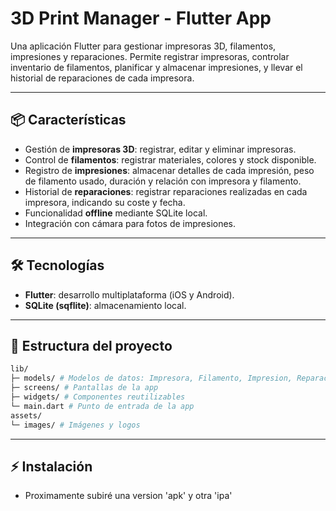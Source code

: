 # 3D Print Manager - Flutter App

Una aplicación Flutter para gestionar impresoras 3D, filamentos, impresiones y reparaciones. Permite registrar impresoras, controlar inventario de filamentos, planificar y almacenar impresiones, y llevar el historial de reparaciones de cada impresora.  

---

## 📦 Características

- Gestión de **impresoras 3D**: registrar, editar y eliminar impresoras.  
- Control de **filamentos**: registrar materiales, colores y stock disponible.  
- Registro de **impresiones**: almacenar detalles de cada impresión, peso de filamento usado, duración y relación con impresora y filamento.  
- Historial de **reparaciones**: registrar reparaciones realizadas en cada impresora, indicando su coste y fecha.
- Funcionalidad **offline** mediante SQLite local.
- Integración con cámara para fotos de impresiones.

---

## 🛠️ Tecnologías

- **Flutter**: desarrollo multiplataforma (iOS y Android).  
- **SQLite (sqflite)**: almacenamiento local.  

---

## 📁 Estructura del proyecto
````bash
lib/
├─ models/ # Modelos de datos: Impresora, Filamento, Impresion, Reparacion
├─ screens/ # Pantallas de la app
├─ widgets/ # Componentes reutilizables
└─ main.dart # Punto de entrada de la app
assets/
└─ images/ # Imágenes y logos
````

---

## ⚡ Instalación

- Proximamente subiré una version 'apk' y otra 'ipa'

